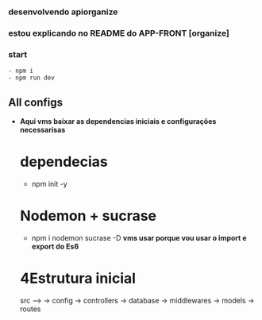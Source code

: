 ### desenvolvendo apiorganize

  ### estou explicando no README do APP-FRONT [organize]

  ### start
    - npm i
    - npm run dev

  ## All configs
  - **Aqui vms baixar as dependencias iniciais e configurações necessarisas**
    # dependecias
    - npm init -y

    # Nodemon + sucrase
    - npm i nodemon sucrase -D
    **vms usar porque vou usar o import e export do Es6**

    # 4Estrutura inicial
    src -->
            -> config
            -> controllers
            -> database
            -> middlewares
            -> models
            -> routes

